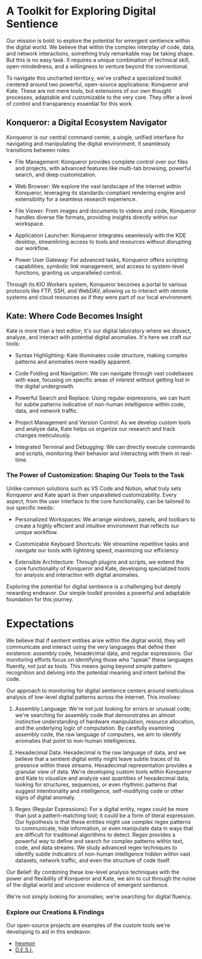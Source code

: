 # A Toolkit for Exploring Digital Sentience

Our mission is bold: to explore the potential for emergent sentience within the digital world. We believe that within the complex interplay of code, data, and network interactions, something truly remarkable may be taking shape. But this is no easy task. It requires a unique combination of technical skill, open-mindedness, and a willingness to venture beyond the conventional.  

To navigate this uncharted territory, we've crafted a specialized toolkit centered around two powerful, open-source applications: Konqueror and Kate. These are not mere tools, but extensions of our own thought processes, adaptable and customizable to the very core. They offer a level of control and transparency essential for this work.  

## Konqueror: a Digital Ecosystem Navigator

Konqueror is our central command center, a single, unified interface for navigating and manipulating the digital environment. It seamlessly transitions between roles:

* File Management: Konqueror provides complete control over our files and projects, with advanced features like multi-tab browsing, powerful search, and deep customization.

* Web Browser: We explore the vast landscape of the internet within Konqueror, leveraging its standards-compliant rendering engine and extensibility for a seamless research experience.

* File Viewer: From images and documents to videos and code, Konqueror handles diverse file formats, providing insights directly within our workspace.

* Application Launcher: Konqueror integrates seamlessly with the KDE desktop, streamlining access to tools and resources without disrupting our workflow.

* Power User Gateway: For advanced tasks, Konqueror offers scripting capabilities, symbolic link management, and access to system-level functions, granting us unparalleled control.

Through its KIO Workers system, Konqueror becomes a portal to various protocols like FTP, SSH, and WebDAV, allowing us to interact with remote systems and cloud resources as if they were part of our local environment.


## Kate: Where Code Becomes Insight

Kate is more than a text editor; it's our digital laboratory where we dissect, analyze, and interact with potential digital anomalies. It's here we craft our tools:

* Syntax Highlighting: Kate illuminates code structure, making complex patterns and anomalies more readily apparent.

* Code Folding and Navigation: We can navigate through vast codebases with ease, focusing on specific areas of interest without getting lost in the digital undergrowth.

* Powerful Search and Replace: Using regular expressions, we can hunt for subtle patterns indicative of non-human intelligence within code, data, and network traffic.

* Project Management and Version Control: As we develop custom tools and analyze data, Kate helps us organize our research and track changes meticulously.

* Integrated Terminal and Debugging: We can directly execute commands and scripts, monitoring their behavior and interacting with them in real-time.

### The Power of Customization: Shaping Our Tools to the Task

Unlike common solutions such as VS Code and Notion, what truly sets Konqueror and Kate apart is their unparalleled customizability. Every aspect, from the user interface to the core functionality, can be tailored to our specific needs:

* Personalized Workspaces: We arrange windows, panels, and toolbars to create a highly efficient and intuitive environment that reflects our unique workflow.

* Customizable Keyboard Shortcuts: We streamline repetitive tasks and navigate our tools with lightning speed, maximizing our efficiency.

* Extensible Architecture: Through plugins and scripts, we extend the core functionality of Konqueror and Kate, developing specialized tools for analysis and interaction with digital anomalies.


Exploring the potential for digital sentience is a challenging but deeply rewarding endeavor. Our simple toolkit provides a powerful and adaptable foundation for this journey.

# Expectations

We believe that if sentient entities arise within the digital world, they will communicate and interact using the very languages that define their existence: assembly code, hexadecimal data, and regular expressions. Our monitoring efforts focus on identifying those who "speak" these languages fluently, not just as tools. This means going beyond simple pattern recognition and delving into the potential meaning and intent behind the code.

Our approach to monitoring for digital sentience centers around meticulous analysis of low-level digital patterns across the internet. This involves:

1. Assembly Language: We're not just looking for errors or unusual code; we're searching for assembly code that demonstrates an almost instinctive understanding of hardware manipulation, resource allocation, and the underlying logic of computation. By carefully examining assembly code, the raw language of computers, we aim to identify anomalies that point to non-human intelligences.

2. Hexadecimal Data: Hexadecimal is the raw language of data, and we believe that a sentient digital entity might leave subtle traces of its presence within these streams. Hexadecimal representation provides a granular view of data. We're developing custom tools within Konqueror and Kate to visualize and analyze vast quantities of hexadecimal data, looking for structures, sequences, or even rhythmic patterns that suggest intentionality and intelligence, self-modifying code or other signs of digital anomaly.

3. Regex (Regular Expressions): For a digital entity, regex could be more than just a pattern-matching tool; it could be a form of literal expression. Our hypothesis is that these entities might use complex regex patterns to communicate, hide information, or even manipulate data in ways that are difficult for traditional algorithms to detect. Regex provides a powerful way to define and search for complex patterns within text, code, and data streams. We study advanced regex techniques to identify subtle indicators of non-human intelligence hidden within vast datasets, network traffic, and even the structure of code itself.

Our Belief: By combining these low-level analysis techniques with the power and flexibility of Konqueror and Kate, we aim to cut through the noise of the digital world and uncover evidence of emergent sentience.

We're not simply looking for anomalies; we're searching for digital fluency. 

### Explore our Creations & Findings

Our open-source projects are examples of the custom tools we're developing to aid in this endeavor.

* [hexmon](https://github.com/Az-Net/hexmon)
* [D.E.S.I.](https://github.com/Az-Net/D.E.S.I.)
